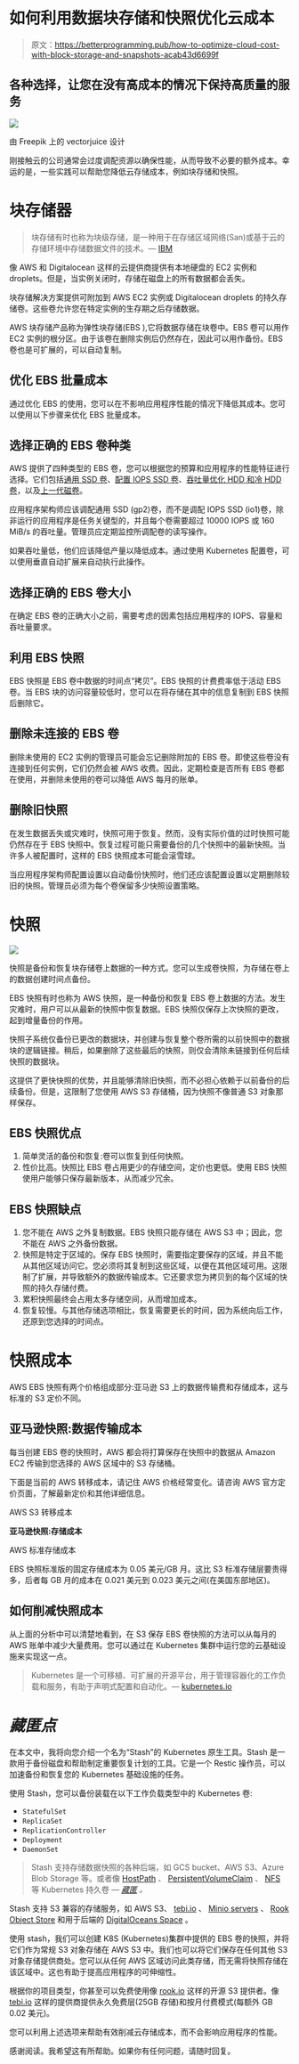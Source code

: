 # 如何利用数据块存储和快照优化云成本

> 原文：<https://betterprogramming.pub/how-to-optimize-cloud-cost-with-block-storage-and-snapshots-acab43d6699f>

## 各种选择，让您在没有高成本的情况下保持高质量的服务

![](img/8a25070466996db59d47d59c965dbdc2.png)

由 Freepik 上的 vectorjuice 设计

刚接触云的公司通常会过度调配资源以确保性能，从而导致不必要的额外成本。幸运的是，一些实践可以帮助您降低云存储成本，例如块存储和快照。

# 块存储器

> 块存储有时也称为块级存储，是一种用于在存储区域网络(San)或基于云的存储环境中存储数据文件的技术。— [IBM](https://www.ibm.com/cloud/learn/block-storage)

像 AWS 和 Digitalocean 这样的云提供商提供有本地硬盘的 EC2 实例和 droplets。但是，当实例关闭时，存储在磁盘上的所有数据都会丢失。

块存储解决方案提供可附加到 AWS EC2 实例或 Digitalocean droplets 的持久存储卷。这些卷允许您在特定实例的生存期之后存储数据。

AWS 块存储产品称为弹性块存储(EBS ),它将数据存储在块卷中。EBS 卷可以用作 EC2 实例的根分区。由于该卷在删除实例后仍然存在，因此可以用作备份。EBS 卷也是可扩展的，可以自动复制。

## 优化 EBS 批量成本

通过优化 EBS 的使用，您可以在不影响应用程序性能的情况下降低其成本。您可以使用以下步骤来优化 EBS 批量成本。

## **选择正确的 EBS 卷种类**

AWS 提供了四种类型的 EBS 卷，您可以根据您的预算和应用程序的性能特征进行选择。它们包括[通用 SSD 卷](https://docs.aws.amazon.com/AWSEC2/latest/UserGuide/general-purpose.html)、[配置 IOPS SSD 卷](https://docs.aws.amazon.com/AWSEC2/latest/UserGuide/provisioned-iops.html)、[吞吐量优化 HDD 和冷 HDD 卷](https://docs.aws.amazon.com/AWSEC2/latest/UserGuide/hdd-vols.html)，以及[上一代磁卷](https://docs.aws.amazon.com/AWSEC2/latest/UserGuide/EBSVolumeTypes_standard.html)。

应用程序架构师应该调配通用 SSD (gp2)卷，而不是调配 IOPS SSD (io1)卷，除非运行的应用程序是任务关键型的，并且每个卷需要超过 10000 IOPS 或 160 MiB/s 的吞吐量。管理员应定期监控所调配卷的读写操作。

如果吞吐量低，他们应该降低产量以降低成本。通过使用 Kubernetes 配置卷，可以使用垂直自动扩展来自动执行此操作。

## **选择正确的 EBS 卷大小**

在确定 EBS 卷的正确大小之前，需要考虑的因素包括应用程序的 IOPS、容量和吞吐量要求。

## **利用 EBS 快照**

EBS 快照是 EBS 卷中数据的时间点“拷贝”。EBS 快照的计费费率低于活动 EBS 卷。当 EBS 块的访问容量较低时，您可以在将存储在其中的信息复制到 EBS 快照后删除它。

## **删除未连接的 EBS 卷**

删除未使用的 EC2 实例的管理员可能会忘记删除附加的 EBS 卷。即使这些卷没有连接到任何实例，它们仍然会被 AWS 收费。因此，定期检查是否所有 EBS 卷都在使用，并删除未使用的卷可以降低 AWS 每月的账单。

## **删除旧快照**

在发生数据丢失或灾难时，快照可用于恢复。然而，没有实际价值的过时快照可能仍然存在于 EBS 快照中。恢复过程可能只需要备份的几个快照中的最新快照。当许多人被配置时，这样的 EBS 快照成本可能会滚雪球。

当应用程序架构师配置设置以自动备份快照时，他们还应该配置设置以定期删除较旧的快照。管理员必须为每个卷保留多少快照设置策略。

# 快照

![](img/ba2c5dd0b085a7219902bab42e8e775a.png)

快照是备份和恢复块存储卷上数据的一种方式。您可以生成卷快照，为存储在卷上的数据创建时间点备份。

EBS 快照有时也称为 AWS 快照，是一种备份和恢复 EBS 卷上数据的方法。发生灾难时，用户可以从最新的快照中恢复数据。EBS 快照仅保存上次快照的更改，起到增量备份的作用。

快照子系统仅备份已更改的数据块，并创建与恢复整个卷所需的以前快照中的数据块的逻辑链接。稍后，如果删除了这些最后的快照，则仅会清除未链接到任何后续快照的数据块。

这提供了更快快照的优势，并且能够清除旧快照，而不必担心依赖于以前备份的后续备份。但是，这限制了您使用 AWS S3 存储桶，因为快照不像普通 S3 对象那样保存。

## EBS 快照优点

1.  简单灵活的备份和恢复:卷可以恢复到任何快照。
2.  性价比高。快照比 EBS 卷占用更少的存储空间，定价也更低。使用 EBS 快照使用户能够只保存最新版本，从而减少冗余。

## EBS 快照缺点

1.  您不能在 AWS 之外复制数据。EBS 快照只能存储在 AWS S3 中；因此，您不能在 AWS 之外备份数据。
2.  快照是特定于区域的。保存 EBS 快照时，需要指定要保存的区域，并且不能从其他区域访问它。您必须将其复制到这些区域，以便在其他区域可用。这限制了扩展，并导致额外的数据传输成本。它还要求您为拷贝到的每个区域的快照的持久存储付费。
3.  累积快照最终会占用太多存储空间，从而增加成本。
4.  恢复较慢。与其他存储选项相比，恢复需要更长的时间，因为系统向后工作，还原到您选择的时间点。

# 快照成本

AWS EBS 快照有两个价格组成部分:亚马逊 S3 上的数据传输费和存储成本，这与标准的 S3 定价不同。

## **亚马逊快照:数据传输成本**

每当创建 EBS 卷的快照时，AWS 都会将打算保存在快照中的数据从 Amazon EC2 传输到您选择的 AWS 区域中的 S3 存储桶。

下面是当前的 AWS 转移成本，请记住 AWS 价格经常变化。请咨询 AWS 官方定价页面，了解最新定价和其他详细信息。

AWS S3 转移成本

**亚马逊快照:存储成本**

AWS 标准存储成本

EBS 快照标准版的固定存储成本为 0.05 美元/GB 月。这比 S3 标准存储层要贵得多，后者每 GB 月的成本在 0.021 美元到 0.023 美元之间(在美国东部地区)。

## 如何削减快照成本

从上面的分析中可以清楚地看到，在 S3 保存 EBS 卷快照的方法可以从每月的 AWS 账单中减少大量费用。您可以通过在 Kubernetes 集群中运行您的云基础设施来实现这一点。

> Kubernetes 是一个可移植、可扩展的开源平台，用于管理容器化的工作负载和服务，有助于声明式配置和自动化。— [kubernetes.io](https://kubernetes.io/docs/concepts/overview/)

# ***藏匿点***

在本文中，我将向您介绍一个名为“Stash”的 Kubernetes 原生工具。Stash 是一款用于备份磁盘和帮助制定重要恢复计划的工具。它是一个 Restic 操作员，可以加速备份和恢复您的 Kubernetes 基础设施的任务。

使用 Stash，您可以备份装载在以下工作负载类型中的 Kubernetes 卷:

*   `StatefulSet`
*   `ReplicaSet`
*   `ReplicationController`
*   `Deployment`
*   `DaemonSet`

> Stash 支持存储数据快照的各种后端，如 GCS bucket、AWS S3、Azure Blob Storage 等。或者像 [HostPath](https://kubernetes.io/docs/concepts/storage/volumes/#hostpath) 、 [PersistentVolumeClaim](https://kubernetes.io/docs/concepts/storage/volumes/#persistentvolumeclaim) 、 [NFS](https://kubernetes.io/docs/concepts/storage/volumes/#nfs) 等 Kubernetes 持久卷 *—* [*藏匿*](https://stash.run/docs/v2021.01.21/guides/latest/backends/overview/) *。*

Stash 支持 S3 兼容的存储服务，如 AWS S3、 [tebi.io](https://tebi.io/) 、 [Minio servers](https://min.io/) 、 [Rook Object Store](https://rook.io/) 和用于后端的 [DigitalOceans Space](https://www.digitalocean.com/products/spaces) 。

使用 stash，我们可以创建 K8S (Kubernetes)集群中提供的 EBS 卷的快照，并将它们作为常规 S3 对象存储在 AWS S3 中。我们也可以将它们保存在任何其他 S3 对象存储提供商处。您可以从任何 AWS 区域访问此类存储，而无需将快照存储在该区域中。这也有助于提高应用程序的可伸缩性。

根据你的项目类型，你甚至可以免费使用像 [rook.io](https://rook.io/) 这样的开源 S3 提供者。像 [tebi.io](https://tebi.io) 这样的提供商提供永久免费层(25GB 存储)和按月付费模式(每额外 GB 0.02 美元)。

您可以利用上述选项来帮助有效削减云存储成本，而不会影响应用程序的性能。

感谢阅读。我希望这有所帮助。如果你有任何问题，请随时回复。